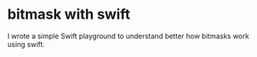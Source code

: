 # bitmask with swift
I wrote a simple Swift playground to understand better how bitmasks work using swift.
